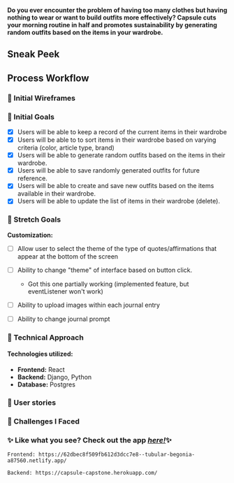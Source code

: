 
**Do you ever encounter the problem of having too many clothes but having nothing to wear or want to build outfits more effectively? Capsule cuts your morning routine in half and promotes sustainability by generating random outfits based on the items in your wardrobe.**

## Sneak Peek



## Process Workflow
### 🧵 Initial Wireframes 


> 
> 
> 


### 🧵 Initial Goals
- [x] Users will be able to keep a record of the current items in their wardrobe
- [x] Users will be able to to sort items in their wardrobe based on varying criteria (color, article type, brand)
- [x] Users will be able to generate random outfits based on the items in their wardrobe.
- [x] Users will be able to save randomly generated outfits for future reference.
- [x] Users will be able to create and save new outfits based on the items available in their wardrobe.
- [x] Users will be able to update the list of items in their wardrobe (delete).

### 🧵 Stretch Goals

**Customization:**

- [ ] Allow user to select the theme of the type of quotes/affirmations that appear at the bottom of the screen
- [ ] Ability to change "theme" of interface based on button click. 
    - Got this one partially working (implemented feature, but eventListener won't work)
- [ ] Ability to upload images within each journal entry
- [ ] Ability to change journal prompt


### 🧵 Technical Approach
#### Technologies utilized:
- **Frontend:** React
- **Backend:** Django, Python
- **Database:** Postgres
 

### 🧵 User stories


### 🧵 Challenges I Faced


### ✨ Like what you see? Check out the app [*here!*](https://62dbec8f509fb612d3dcc7e8--tubular-begonia-a87560.netlify.app/)✨
    Frontend: https://62dbec8f509fb612d3dcc7e8--tubular-begonia-a87560.netlify.app/

    Backend: https://capsule-capstone.herokuapp.com/